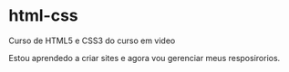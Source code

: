 # html-css
 Curso de HTML5 e CSS3 do curso em video

 Estou aprendedo a criar sites e agora vou gerenciar meus resposirorios.

